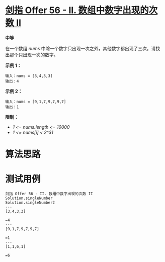 # [剑指 Offer 56 - II. 数组中数字出现的次数 II][cnTitle]

**中等**

在一个数组  *nums*  中除一个数字只出现一次之外，其他数字都出现了三次。请找出那个只出现一次的数字。



**示例 1：** 

```
输入：nums = [3,4,3,3]
输出：4

```

**示例 2：** 

```
输入：nums = [9,1,7,9,7,9,7]
输出：1
```



**限制：** 

-  *1 <= nums.length <= 10000*  
-  *1 <= nums[i] < 2^31* 






# 算法思路

# 测试用例
```
剑指 Offer 56 - II. 数组中数字出现的次数 II
Solution.singleNumber
Solution.singleNumber2
---
[3,4,3,3]

=4
---
[9,1,7,9,7,9,7]

=1
---
[1,1,6,1]

=6
```

[cnTitle]: https://leetcode-cn.com/problems/shu-zu-zhong-shu-zi-chu-xian-de-ci-shu-ii-lcof/
